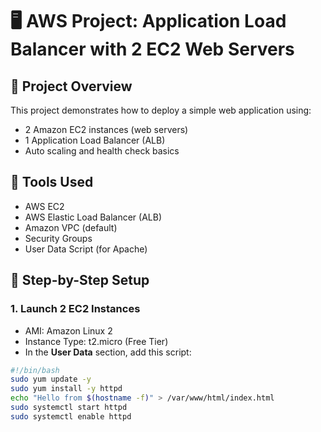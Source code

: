 # 🖥️ AWS Project: Application Load Balancer with 2 EC2 Web Servers

## 📌 Project Overview
This project demonstrates how to deploy a simple web application using:
- 2 Amazon EC2 instances (web servers)
- 1 Application Load Balancer (ALB)
- Auto scaling and health check basics

## 🧰 Tools Used
- AWS EC2
- AWS Elastic Load Balancer (ALB)
- Amazon VPC (default)
- Security Groups
- User Data Script (for Apache)
  
## 🔧 Step-by-Step Setup

### 1. Launch 2 EC2 Instances
- AMI: Amazon Linux 2
- Instance Type: t2.micro (Free Tier)
- In the **User Data** section, add this script:
```bash
#!/bin/bash
sudo yum update -y
sudo yum install -y httpd
echo "Hello from $(hostname -f)" > /var/www/html/index.html
sudo systemctl start httpd
sudo systemctl enable httpd

